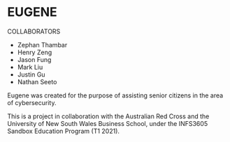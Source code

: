 # EUGENE

COLLABORATORS
- Zephan Thambar
- Henry Zeng
- Jason Fung
- Mark Liu
- Justin Gu
- Nathan Seeto

Eugene was created for the purpose of assisting senior citizens in the area of cybersecurity.

This is a project in collaboration with the Australian Red Cross and the University of New South Wales Business School, under the INFS3605 Sandbox Education Program (T1 2021).


 
